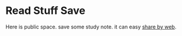 # Read Stuff Save

Here is public space. save some study note. it can easy [share by web](https://share.jwint.net/).


